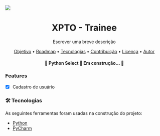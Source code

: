 <img src="https://img.shields.io/static/v1?label=version&message=1.0&color=7159c1&s?style=flat&logo=appveyor"/>

<h1 align="center">XPTO - Trainee</h1>


<p align="center">Escrever uma breve descrição</p>



<p align="center">
 <a href="#objetivo">Objetivo</a> •
 <a href="#roadmap">Roadmap</a> • 
 <a href="#tecnologias">Tecnologias</a> • 
 <a href="#contribuicao">Contribuição</a> • 
 <a href="#licenc-a">Licença</a> • 
 <a href="#autor">Autor</a>
</p>



<h4 align="center"> 
	🚧  Python Select 🚀 Em construção...  🚧
</h4>



### Features

- [x] Cadastro de usuário



### 🛠 Tecnologias

As seguintes ferramentas foram usadas na construção do projeto:

- [Python](https://www.python.org/)
- [PyCharm](https://www.jetbrains.com/pt-br/pycharm/download/#section=windows)


